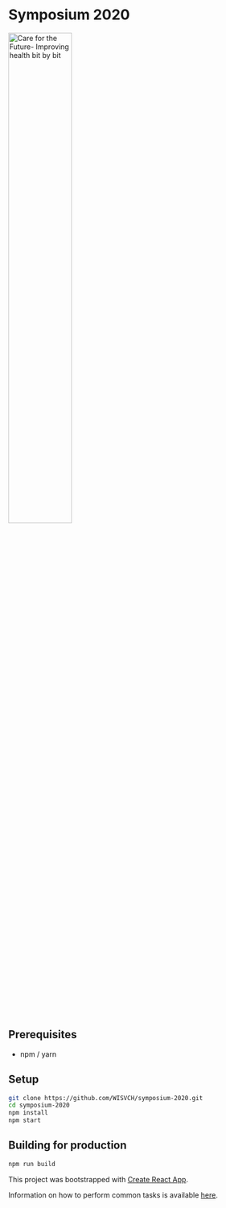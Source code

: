 # Symposium 2020

<img src="src/assets/logo/symposium_logo_color_vertical.svg" alt="Care for the Future- Improving health bit by bit" width="50%" />

## Prerequisites
- npm / yarn

## Setup
```bash
git clone https://github.com/WISVCH/symposium-2020.git
cd symposium-2020
npm install
npm start
```

## Building for production
```bash
npm run build
```

This project was bootstrapped with [Create React App](https://github.com/facebookincubator/create-react-app).

Information on how to perform common tasks is available [here](https://github.com/facebook/create-react-app/blob/master/packages/react-scripts/template/README.md).
